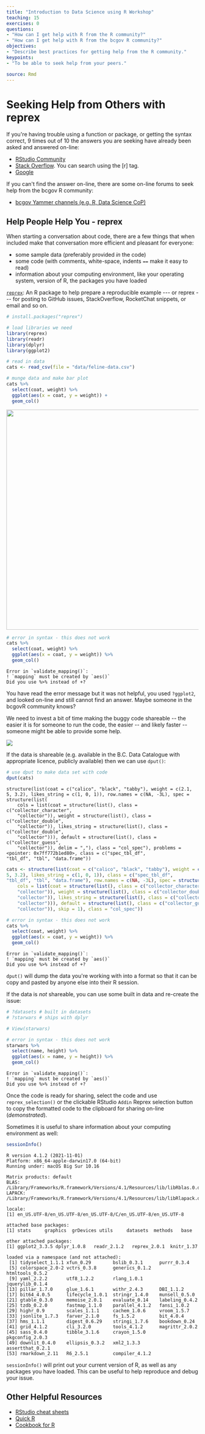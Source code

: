 ```yaml
---
title: "Introduction to Data Science using R Workshop"
teaching: 15
exercises: 0
questions:
- "How can I get help with R from the R community?"
- "How can I get help with R from the bcgov R community?"
objectives:
- "Describe best practices for getting help from the R community."
keypoints:
- "To be able to seek help from your peers."

source: Rmd
---
```




# Seeking Help from Others with reprex

If you're having trouble using a function or package, or getting the syntax correct, 9 times out of 10 the answers you are seeking have already been asked and answered on-line:

- [RStudio Community](https://community.rstudio.com/)
- [Stack Overflow](http://stackoverflow.com/). You can search using the [r] tag.
- [Google](https://www.google.ca/)

If you can't find the answer on-line, there are some on-line forums to seek help from the bcgov R community:

- [bcgov Yammer channels (e.g. R, Data Science CoP)](https://www.yammer.com/gov.bc.ca)



## Help People Help You - reprex

When starting a conversation about code, there are a few things that when included make that conversation more efficient and pleasant for everyone:

- some sample data (preferably provided _in_ the code)
- some code (with comments, white-space, indents `==` make it easy to read)
- information about your computing environment, like your operating system, version of R, the packages you have loaded


[`reprex`](https://reprex.tidyverse.org/index.html): An R package to help prepare a reproducible example --- or reprex --- for posting to GitHub issues, StackOverflow, RocketChat snippets, or email and so on.



```r
# install.packages("reprex")

# load libraries we need
library(reprex)
library(readr)
library(dplyr)
library(ggplot2)

# read in data
cats <- read_csv(file = "data/feline-data.csv")

# munge data and make bar plot
cats %>% 
  select(coat, weight) %>% 
  ggplot(aes(x = coat, y = weight)) +  
  geom_col()
```

<img src="fig/rmd-12-reprex-demo1-1.png" width="576" style="display: block; margin: auto;" />

```r
# error in syntax - this does not work
cats %>% 
  select(coat, weight) %>% 
  ggplot(aes(x = coat, y = weight)) %>%   
  geom_col()
```

```
Error in `validate_mapping()`:
! `mapping` must be created by `aes()`
Did you use %>% instead of +?
```

You have read the error message but it was not helpful, you used `?ggplot2`, and looked on-line and still cannot find an answer. Maybe someone in the bcgovR community knows? 

We need to invest a bit of time making the buggy code shareable -- the easier it is for someone to run the code, the easier -- and likely faster -- someone might be able to provide some help. 

![](fig/help-me-help-you.png)


If the data is shareable (e.g. available in the B.C. Data Catalogue with appropriate licence, publicly available) then we can use `dput()`:


```r
# use dput to make data set with code
dput(cats)
```

```
structure(list(coat = c("calico", "black", "tabby"), weight = c(2.1, 
5, 3.2), likes_string = c(1, 0, 1)), row.names = c(NA, -3L), spec = structure(list(
    cols = list(coat = structure(list(), class = c("collector_character", 
    "collector")), weight = structure(list(), class = c("collector_double", 
    "collector")), likes_string = structure(list(), class = c("collector_double", 
    "collector"))), default = structure(list(), class = c("collector_guess", 
    "collector")), delim = ","), class = "col_spec"), problems = <pointer: 0x7ff772b1ed80>, class = c("spec_tbl_df", 
"tbl_df", "tbl", "data.frame"))
```

```r
cats <- structure(list(coat = c("calico", "black", "tabby"), weight = c(2.1, 
5, 3.2), likes_string = c(1, 0, 1)), class = c("spec_tbl_df", 
"tbl_df", "tbl", "data.frame"), row.names = c(NA, -3L), spec = structure(list(
    cols = list(coat = structure(list(), class = c("collector_character", 
    "collector")), weight = structure(list(), class = c("collector_double", 
    "collector")), likes_string = structure(list(), class = c("collector_double", 
    "collector"))), default = structure(list(), class = c("collector_guess", 
    "collector")), skip = 1), class = "col_spec"))

# error in syntax - this does not work
cats %>% 
  select(coat, weight) %>% 
  ggplot(aes(x = coat, y = weight)) %>%  
  geom_col()
```

```
Error in `validate_mapping()`:
! `mapping` must be created by `aes()`
Did you use %>% instead of +?
```

`dput()` will dump the data you're working with into a format so that it can
be copy and pasted by anyone else into their R session.

If the data is _*not*_ shareable, you can use some built in data and re-create the issue:


```r
# ?datasets # built in datasets
# ?starwars # ships with dplyr

# View(starwars)

# error in syntax - this does not work
starwars %>% 
  select(name, height) %>% 
  ggplot(aes(x = name, y = height)) %>%  
  geom_col()
```

```
Error in `validate_mapping()`:
! `mapping` must be created by `aes()`
Did you use %>% instead of +?
```

Once the code is ready for sharing, select the code and use `reprex_selection()` or the clickable RStudio `Addin` Reprex selection button to copy the formatted code to the clipboard for sharing on-line (_demonstrated_).


Sometimes it is useful to share information about your computing environment as well:


```r
sessionInfo()
```

```
R version 4.1.2 (2021-11-01)
Platform: x86_64-apple-darwin17.0 (64-bit)
Running under: macOS Big Sur 10.16

Matrix products: default
BLAS:   /Library/Frameworks/R.framework/Versions/4.1/Resources/lib/libRblas.0.dylib
LAPACK: /Library/Frameworks/R.framework/Versions/4.1/Resources/lib/libRlapack.dylib

locale:
[1] en_US.UTF-8/en_US.UTF-8/en_US.UTF-8/C/en_US.UTF-8/en_US.UTF-8

attached base packages:
[1] stats     graphics  grDevices utils     datasets  methods   base     

other attached packages:
[1] ggplot2_3.3.5 dplyr_1.0.8   readr_2.1.2   reprex_2.0.1  knitr_1.37   

loaded via a namespace (and not attached):
 [1] tidyselect_1.1.1 xfun_0.29        bslib_0.3.1      purrr_0.3.4     
 [5] colorspace_2.0-2 vctrs_0.3.8      generics_0.1.2   htmltools_0.5.2 
 [9] yaml_2.2.2       utf8_1.2.2       rlang_1.0.1      jquerylib_0.1.4 
[13] pillar_1.7.0     glue_1.6.1       withr_2.4.3      DBI_1.1.2       
[17] bit64_4.0.5      lifecycle_1.0.1  stringr_1.4.0    munsell_0.5.0   
[21] gtable_0.3.0     memoise_2.0.1    evaluate_0.14    labeling_0.4.2  
[25] tzdb_0.2.0       fastmap_1.1.0    parallel_4.1.2   fansi_1.0.2     
[29] highr_0.9        scales_1.1.1     cachem_1.0.6     vroom_1.5.7     
[33] jsonlite_1.7.3   farver_2.1.0     fs_1.5.2         bit_4.0.4       
[37] hms_1.1.1        digest_0.6.29    stringi_1.7.6    bookdown_0.24   
[41] grid_4.1.2       cli_3.2.0        tools_4.1.2      magrittr_2.0.2  
[45] sass_0.4.0       tibble_3.1.6     crayon_1.5.0     pkgconfig_2.0.3 
[49] downlit_0.4.0    ellipsis_0.3.2   xml2_1.3.3       assertthat_0.2.1
[53] rmarkdown_2.11   R6_2.5.1         compiler_4.1.2  
```

`sessionInfo()` will print out your current version of R, as well as any packages you
have loaded. This can be useful to help reproduce and debug
your issue.


## Other Helpful Resources

* [RStudio cheat sheets](http://www.rstudio.com/resources/cheatsheets/)
* [Quick R](http://www.statmethods.net/)
* [Cookbook for R](http://www.cookbook-r.com/)

